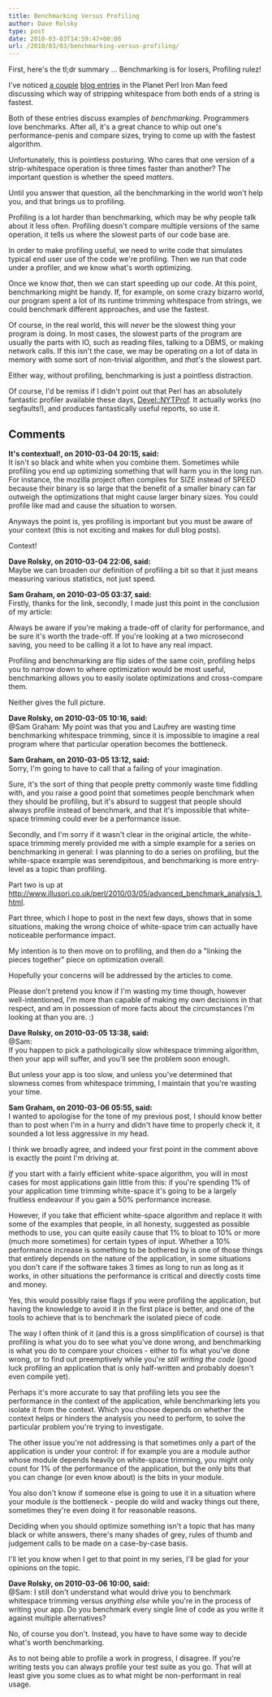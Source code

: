 ```yaml
---
title: Benchmarking Versus Profiling
author: Dave Rolsky
type: post
date: 2010-03-03T14:59:47+00:00
url: /2010/03/03/benchmarking-versus-profiling/
---
```


First, here's the tl;dr summary ... Benchmarking is for losers, Profiling rulez!

I've noticed [a couple][1] [blog entries][2] in the Planet Perl Iron Man feed discussing which way
of stripping whitespace from both ends of a string is fastest.

Both of these entries discuss examples of _benchmarking_. Programmers love benchmarks. After all,
it's a great chance to whip out one's performance-penis and compare sizes, trying to come up with
the fastest algorithm.

Unfortunately, this is pointless posturing. Who cares that one version of a strip-whitespace
operation is three times faster than another? The important question is whether the speed _matters_.

Until you answer that question, all the benchmarking in the world won't help you, and that brings us
to profiling.

Profiling is a lot harder than benchmarking, which may be why people talk about it less often.
Profiling doesn't compare multiple versions of the same operation, it tells us where the slowest
parts of our code base are.

In order to make profiling useful, we need to write code that simulates typical end user use of the
code we're profiling. Then we run that code under a profiler, and we know what's worth optimizing.

Once we know _that_, then we can start speeding up our code. At this point, benchmarking might be
handy. If, for example, on some crazy bizarro world, our program spent a lot of its runtime trimming
whitespace from strings, we could benchmark different approaches, and use the fastest.

Of course, in the real world, this will _never_ be the slowest thing your program is doing. In most
cases, the slowest parts of the program are usually the parts with IO, such as reading files,
talking to a DBMS, or making network calls. If this isn't the case, we may be operating on a lot of
data in memory with some sort of non-trivial algorithm, and _that's_ the slowest part.

Either way, without profiling, benchmarking is just a pointless distraction.

Of course, I'd be remiss if I didn't point out that Perl has an absolutely fantastic profiler
available these days, [Devel::NYTProf][3]. It actually works (no segfaults!), and produces
fantastically useful reports, so use it.

[1]: http://blog.laufeyjarson.com/2010/03/stripping-whitespace-from-both-ends-of-a-string/
[2]: http://illusori.co.uk/perl/2010/03/03/white_space_trim.html
[3]: http://search.cpan.org/dist/Devel-NYTProf

## Comments

**It's contextual!, on 2010-03-04 20:15, said:**  
It isn't so black and white when you combine them. Sometimes while profiling you end up optimizing
something that will harm you in the long run. For instance, the mozilla project often compiles for
SIZE instead of SPEED because their binary is so large that the benefit of a smaller binary can far
outweigh the optimizations that might cause larger binary sizes. You could profile like mad and
cause the situation to worsen.

Anyways the point is, yes profiling is important but you must be aware of your context (this is not
exciting and makes for dull blog posts).

Context!

**Dave Rolsky, on 2010-03-04 22:06, said:**  
Maybe we can broaden our definition of profiling a bit so that it just means measuring various
statistics, not just speed.

**Sam Graham, on 2010-03-05 03:37, said:**  
Firstly, thanks for the link, secondly, I made just this point in the conclusion of my article:

Always be aware if you're making a trade-off of clarity for performance, and be sure it's worth the
trade-off. If you're looking at a two microsecond saving, you need to be calling it a lot to have
any real impact.

Profiling and benchmarking are flip sides of the same coin, profiling helps you to narrow down to
where optimization would be most useful, benchmarking allows you to easily isolate optimizations and
cross-compare them.

Neither gives the full picture.

**Dave Rolsky, on 2010-03-05 10:16, said:**  
@Sam Graham: My point was that you and Laufrey are wasting time benchmarking whitespace trimming,
since it is impossible to imagine a real program where that particular operation becomes the
bottleneck.

**Sam Graham, on 2010-03-05 13:12, said:**  
Sorry, I'm going to have to call that a failing of your imagination.

Sure, it's the sort of thing that people pretty commonly waste time fiddling with, and you raise a
good point that sometimes people benchmark when they should be profiling, but it's absurd to suggest
that people should always profile instead of benchmark, and that it's impossible that white-space
trimming could ever be a performance issue.

Secondly, and I'm sorry if it wasn't clear in the original article, the white-space trimming merely
provided me with a simple example for a series on benchmarking in general: I was planning to do a
series on profiling, but the white-space example was serendipitous, and benchmarking is more
entry-level as a topic than profiling.

Part two is up at <http://www.illusori.co.uk/perl/2010/03/05/advanced_benchmark_analysis_1.html>.

Part three, which I hope to post in the next few days, shows that in some situations, making the
wrong choice of white-space trim can actually have noticeable performance impact.

My intention is to then move on to profiling, and then do a "linking the pieces together" piece on
optimization overall.

Hopefully your concerns will be addressed by the articles to come.

Please don't pretend you know if I'm wasting my time though, however well-intentioned, I'm more than
capable of making my own decisions in that respect, and am in possession of more facts about the
circumstances I'm looking at than you are. :)

**Dave Rolsky, on 2010-03-05 13:38, said:**  
@Sam:  
If you happen to pick a pathologically slow whitespace trimming algorithm, then your app will
suffer, and you'll see the problem soon enough.

But unless your app is too slow, and unless you've determined that slowness comes from whitespace
trimming, I maintain that you're wasting your time.

**Sam Graham, on 2010-03-06 05:55, said:**  
I wanted to apologise for the tone of my previous post, I should know better than to post when I'm
in a hurry and didn't have time to properly check it, it sounded a lot less aggressive in my head.

I think we broadly agree, and indeed your first point in the comment above is exactly the point I'm
driving at.

_If_ you start with a fairly efficient white-space algorithm, you will in most cases for most
applications gain little from this: if you're spending 1% of your application time trimming
white-space it's going to be a largely fruitless endeavour if you gain a 50% performance increase.

However, if you take that efficient white-space algorithm and replace it with some of the examples
that people, in all honesty, suggested as possible methods to use, you can quite easily cause that
1% to bloat to 10% or more (much more sometimes) for certain types of input. Whether a 10%
performance increase is something to be bothered by is one of those things that entirely depends on
the nature of the application, in some situations you don't care if the software takes 3 times as
long to run as long as it works, in other situations the performance is critical and directly costs
time and money.

Yes, this would possibly raise flags if you were profiling the application, but having the knowledge
to avoid it in the first place is better, and one of the tools to achieve that is to benchmark the
isolated piece of code.

The way I often think of it (and this is a gross simplification of course) is that profiling is what
you do to see what you've done wrong, and benchmarking is what you do to compare your choices -
either to fix what you've done wrong, or to find out preemptively while you're _still writing the
code_ (good luck profiling an application that is only half-written and probably doesn't even
compile yet).

Perhaps it's more accurate to say that profiling lets you see the performance in the context of the
application, while benchmarking lets you isolate it from the context. Which you choose depends on
whether the context helps or hinders the analysis you need to perform, to solve the particular
problem you're trying to investigate.

The other issue you're not addressing is that sometimes only a part of the application is under your
control: if for example you are a module author whose module depends heavily on white-space
trimming, you might only count for 1% of the performance of the application, but the only bits that
you can change (or even know about) is the bits in your module.

You also don't know if someone else is going to use it in a situation where your module _is_ the
bottleneck - people do wild and wacky things out there, sometimes they're even doing it for
reasonable reasons.

Deciding when you should optimize something isn't a topic that has many black or white answers,
there's many shades of grey, rules of thumb and judgement calls to be made on a case-by-case basis.

I'll let you know when I get to that point in my series, I'll be glad for your opinions on the
topic.

**Dave Rolsky, on 2010-03-06 10:00, said:**  
@Sam: I still don't understand what would drive you to benchmark whitespace trimming versus
_anything else_ while you're in the process of writing your app. Do you benchmark every single line
of code as you write it against multiple alternatives?

No, of course you don't. Instead, you have to have some way to decide what's worth benchmarking.

As to not being able to profile a work in progress, I disagree. If you're writing tests you can
always profile your test suite as you go. That will at least give you some clues as to what might be
non-performant in real usage.
